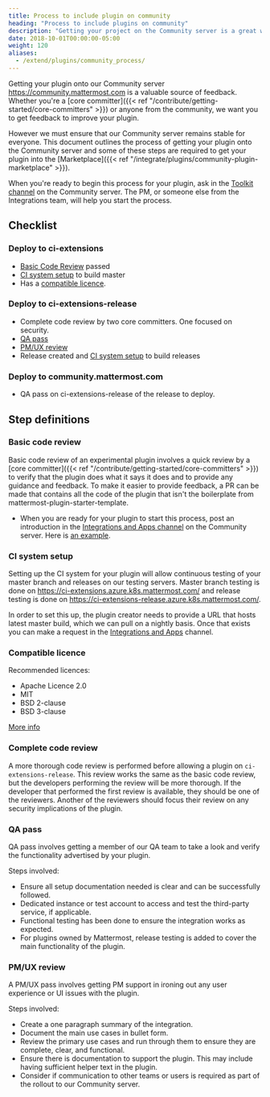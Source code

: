 ```yaml
---
title: Process to include plugin on community
heading: "Process to include plugins on community"
description: "Getting your project on the Community server is a great way to get valuable feedback from Mattermost users and staff."
date: 2018-10-01T00:00:00-05:00
weight: 120
aliases:
  - /extend/plugins/community_process/
---
```


Getting your plugin onto our Community server https://community.mattermost.com is a valuable source of feedback. Whether you're a [core committer]({{< ref "/contribute/getting-started/core-committers" >}}) or anyone from the community, we want you to get feedback to improve your plugin. 

However we must ensure that our Community server remains stable for everyone. This document outlines the process of getting your plugin onto the Community server and some of these steps are required to get your plugin into the [Marketplace]({{< ref "/integrate/plugins/community-plugin-marketplace" >}}). 

When you're ready to begin this process for your plugin, ask in the [Toolkit channel](https://community.mattermost.com/core/channels/developer-toolkit) on the Community server. The PM, or someone else from the Integrations team, will help you start the process.

## Checklist

### Deploy to ci-extensions

- [Basic Code Review](#basic-code-review) passed
- [CI system setup](#ci-system-setup) to build master
- Has a [compatible licence](#compatible-licence).

### Deploy to ci-extensions-release

- Complete code review by two core committers. One focused on security.
- [QA pass](#qa-pass)
- [PM/UX review](#pmux-review)
- Release created and [CI system setup](#ci-system-setup) to build releases

### Deploy to community.mattermost.com

- QA pass on ci-extensions-release of the release to deploy.

## Step definitions

### Basic code review

Basic code review of an experimental plugin involves a quick review by a [core committer]({{< ref "/contribute/getting-started/core-committers" >}}) to verify that the plugin does what it says it does and to provide any guidance and feedback. To make it easier to provide feedback, a PR can be made that contains all the code of the plugin that isn't the boilerplate from mattermost-plugin-starter-template.

- When you are ready for your plugin to start this process, post an introduction in the [Integrations and Apps channel](https://community.mattermost.com/core/channels/integrations) on the Community server. Here is [an example](https://community.mattermost.com/core/pl/6dci1ssexjrh9rmdzt4pdpb9zy).

### CI system setup

Setting up the CI system for your plugin will allow continuous testing of your master branch and releases on our testing servers. Master branch testing is done on https://ci-extensions.azure.k8s.mattermost.com/ and release testing is done on https://ci-extensions-release.azure.k8s.mattermost.com/.

In order to set this up, the plugin creator needs to provide a URL that hosts latest master build, which we can pull on a nightly basis. Once that exists you can make a request in the [Integrations and Apps](https://community.mattermost.com/core/channels/integrations) channel.

### Compatible licence

Recommended licences:

- Apache Licence 2.0
- MIT
- BSD 2-clause
- BSD 3-clause

[More info](https://www.apache.org/legal/resolved.html#category-a)

### Complete code review

A more thorough code review is performed before allowing a plugin on `ci-extensions-release`. This review works the same as the basic code review, but the developers performing the review will be more thorough. If the developer that performed the first review is available, they should be one of the reviewers. Another of the reviewers should focus their review on any security implications of the plugin.

### QA pass

QA pass involves getting a member of our QA team to take a look and verify the functionality advertised by your plugin.

Steps involved:

- Ensure all setup documentation needed is clear and can be successfully followed.
- Dedicated instance or test account to access and test the third-party service, if applicable.
- Functional testing has been done to ensure the integration works as expected.
- For plugins owned by Mattermost, release testing is added to cover the main functionality of the plugin.

### PM/UX review

A PM/UX pass involves getting PM support in ironing out any user experience or UI issues with the plugin.

Steps involved:

- Create a one paragraph summary of the integration.
- Document the main use cases in bullet form.
- Review the primary use cases and run through them to ensure they are complete, clear, and functional.
- Ensure there is documentation to support the plugin. This may include having sufficient helper text in the plugin.
- Consider if communication to other teams or users is required as part of the rollout to our Community server.
